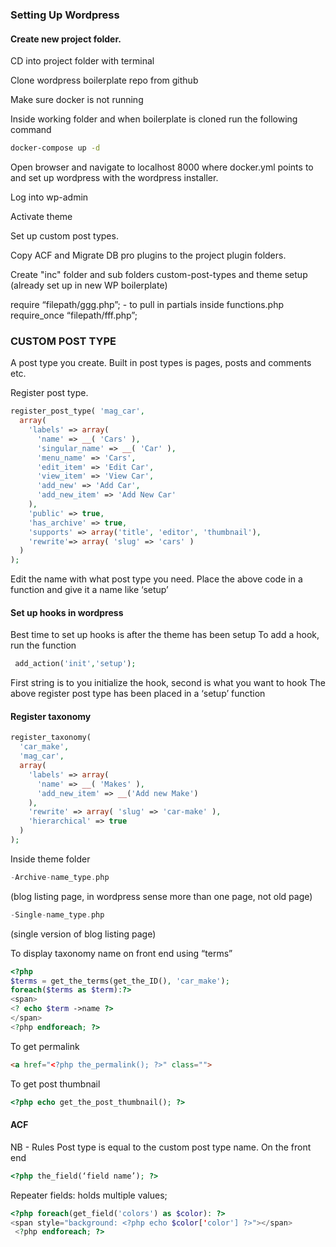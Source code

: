 ### Setting Up Wordpress


#### Create new project folder.

CD into project folder with terminal

Clone wordpress boilerplate repo from github

Make sure docker is not running

Inside working folder and when boilerplate is cloned run the following command
```bash
docker-compose up -d
```

Open browser and navigate to localhost 8000 where docker.yml points to and set up wordpress with the wordpress installer.

Log into wp-admin

Activate theme

Set up custom post types.

Copy ACF and Migrate DB pro plugins to the project plugin folders.

Create "inc" folder and sub folders custom-post-types and theme setup (already set up in new WP boilerplate)

require “filepath/ggg.php”; - to pull in partials inside functions.php
require_once “filepath/fff.php”;

### CUSTOM POST TYPE

A post type you create. Built in post types is pages, posts and comments etc. 

Register post type.
```php
register_post_type( 'mag_car',
  array(
    'labels' => array(
      'name' => __( 'Cars' ),
      'singular_name' => __( 'Car' ),
      'menu_name' => 'Cars',
      'edit_item' => 'Edit Car',
      'view_item' => 'View Car',
      'add_new' => 'Add Car',
      'add_new_item' => 'Add New Car'
    ),
    'public' => true,
    'has_archive' => true,
    'supports' => array('title', 'editor', 'thumbnail'),
    'rewrite'=> array( 'slug' => 'cars' )
  )
);
```

Edit the name with what post type you need.
Place the above code in a function and give it a name like ‘setup’

#### Set up hooks in wordpress

Best time to set up hooks is after the theme has been setup
To add a hook, run the function
```php
 add_action('init','setup');
 ```
First string is to you initialize the hook, second is what you want to hook
The above register post type has been placed in a ‘setup’ function


#### Register taxonomy

```php
register_taxonomy(
  'car_make',
  'mag_car',
  array(
    'labels' => array(
      'name' => __( 'Makes' ),
      'add_new_item' => __('Add new Make')
    ),
    'rewrite' => array( 'slug' => 'car-make' ),
    'hierarchical' => true
  )
);
```

Inside theme folder

```php 
-Archive-name_type.php
``` 
(blog listing page, in wordpress sense more than one page, not old page)
```php 
-Single-name_type.php 
```
(single version of blog listing page)

To display taxonomy name on front end using “terms”
```php
<?php
$terms = get_the_terms(get_the_ID(), 'car_make');
foreach($terms as $term):?>
<span>
<? echo $term ->name ?>
</span>
<?php endforeach; ?>
```

To get permalink
```html
<a href="<?php the_permalink(); ?>" class="">
```
To get post thumbnail
```php
<?php echo get_the_post_thumbnail(); ?>
```
#### ACF

NB - Rules
Post type is equal to the custom post type name. 
On the front end
```php
<?php the_field(‘field name’); ?>
```
Repeater fields: holds multiple values;
```php
<?php foreach(get_field('colors') as $color): ?>
<span style="background: <?php echo $color['color'] ?>"></span>
 <?php endforeach; ?>
```

